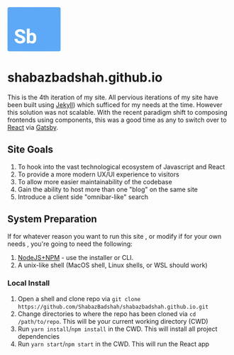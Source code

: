 ![logo](./src/assets/images/readme-logo.png)

# shabazbadshah.github.io

This is the 4th iteration of my site. All pervious iterations of my site have been built using [Jekyll](http://jekyllrb.com/)) which sufficed for my needs at the time. However this solution was not scalable. With the recent paradigm shift to composing frontends using components, this was a good time as any to switch over to [React](https://reactjs.org/) via [Gatsby](gatsbyjs.org/).

## Site Goals

1. To hook into the vast technological ecosystem of Javascript and React
2. To provide a more modern UX/UI experience to visitors
3. To allow more easier maintainability of the codebase
4. Gain the ability to host more than one "blog" on the same site
5. Introduce a client side "omnibar-like" search

## System Preparation

If for whatever reason you want to run this site , or modify if for your own needs , you're going to need the following:

1. [NodeJS+NPM](http://nodejs.org) - use the installer or CLI.
2. A unix-like shell (MacOS shell, Linux shells, or WSL should work)

### Local Install

1. Open a shell and clone repo via ```git clone https://github.com/ShabazBadshah/shabazbadshah.github.io.git```
2. Change directories to where the repo has been cloned via ```cd /path/to/repo```. This will be your current working directory (CWD)
3. Run ```yarn install```/```npm install``` in the CWD. This will install all project dependencies
4. Run ```yarn start```/```npm start``` in the CWD. This will run the React app